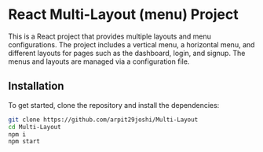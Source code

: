 # React Multi-Layout (menu) Project

This is a React project that provides multiple layouts and menu configurations. The project includes a vertical menu, a horizontal menu, and different layouts for pages such as the dashboard, login, and signup. The menus and layouts are managed via a configuration file.

## Installation

To get started, clone the repository and install the dependencies:

```bash
git clone https://github.com/arpit29joshi/Multi-Layout
cd Multi-Layout
npm i
npm start
```
